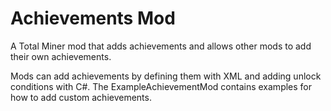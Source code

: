 # Achievements Mod

A Total Miner mod that adds achievements and allows other mods to add their own achievements.

Mods can add achievements by defining them with XML and adding unlock conditions with C#. The ExampleAchievementMod contains examples for how to add custom achievements.
